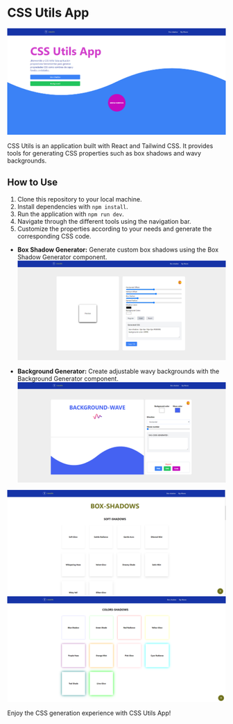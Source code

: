 # CSS Utils App

![CSS Utils Landing](./src/assets/imgs/css_utils_landing_1.png)

CSS Utils is an application built with React and Tailwind CSS. It provides tools for generating CSS properties such as box shadows and wavy backgrounds.


## How to Use

1. Clone this repository to your local machine.
2. Install dependencies with `npm install`.
3. Run the application with `npm run dev`.
4. Navigate through the different tools using the navigation bar.
5. Customize the properties according to your needs and generate the corresponding CSS code.


- **Box Shadow Generator:** Generate custom box shadows using the Box Shadow Generator component.
  ![Box Shadow Generator](./src/assets/imgs/box_shadow_generator_1.png)

- **Background Generator:** Create adjustable wavy backgrounds with the Background Generator component.
  ![Wave Background Generator](./src/assets/imgs/wave_bg_generator_1.png)



![BOXES](./src/assets/imgs/box_shadows_1.png)
![BOXES](./src/assets/imgs/box_shadows_2.png)


Enjoy the CSS generation experience with CSS Utils App!